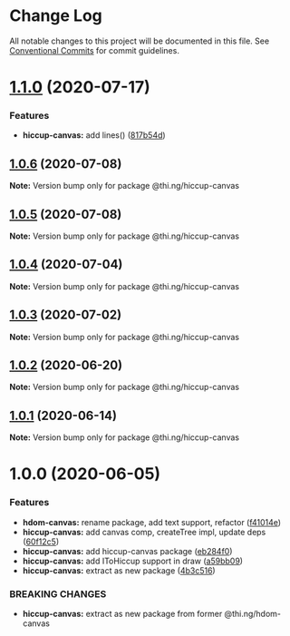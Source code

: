 # Change Log

All notable changes to this project will be documented in this file.
See [Conventional Commits](https://conventionalcommits.org) for commit guidelines.

# [1.1.0](https://github.com/thi-ng/umbrella/compare/@thi.ng/hiccup-canvas@1.0.6...@thi.ng/hiccup-canvas@1.1.0) (2020-07-17)


### Features

* **hiccup-canvas:** add lines() ([817b54d](https://github.com/thi-ng/umbrella/commit/817b54d6758cf8c74e5d1b450be7d9f8dc2356fc))





## [1.0.6](https://github.com/thi-ng/umbrella/compare/@thi.ng/hiccup-canvas@1.0.5...@thi.ng/hiccup-canvas@1.0.6) (2020-07-08)

**Note:** Version bump only for package @thi.ng/hiccup-canvas





## [1.0.5](https://github.com/thi-ng/umbrella/compare/@thi.ng/hiccup-canvas@1.0.4...@thi.ng/hiccup-canvas@1.0.5) (2020-07-08)

**Note:** Version bump only for package @thi.ng/hiccup-canvas





## [1.0.4](https://github.com/thi-ng/umbrella/compare/@thi.ng/hiccup-canvas@1.0.3...@thi.ng/hiccup-canvas@1.0.4) (2020-07-04)

**Note:** Version bump only for package @thi.ng/hiccup-canvas





## [1.0.3](https://github.com/thi-ng/umbrella/compare/@thi.ng/hiccup-canvas@1.0.2...@thi.ng/hiccup-canvas@1.0.3) (2020-07-02)

**Note:** Version bump only for package @thi.ng/hiccup-canvas





## [1.0.2](https://github.com/thi-ng/umbrella/compare/@thi.ng/hiccup-canvas@1.0.1...@thi.ng/hiccup-canvas@1.0.2) (2020-06-20)

**Note:** Version bump only for package @thi.ng/hiccup-canvas





## [1.0.1](https://github.com/thi-ng/umbrella/compare/@thi.ng/hiccup-canvas@1.0.0...@thi.ng/hiccup-canvas@1.0.1) (2020-06-14)

**Note:** Version bump only for package @thi.ng/hiccup-canvas





# 1.0.0 (2020-06-05)


### Features

* **hdom-canvas:** rename package, add text support, refactor ([f41014e](https://github.com/thi-ng/umbrella/commit/f41014ebffa8d4051fccbf04080d814fd62a474b))
* **hiccup-canvas:** add canvas comp, createTree impl, update deps ([60f12c5](https://github.com/thi-ng/umbrella/commit/60f12c5da7a7803e00846da6c316f65952097067))
* **hiccup-canvas:** add hiccup-canvas package ([eb284f0](https://github.com/thi-ng/umbrella/commit/eb284f0129118e5ef180383a3cd4a31915a5d82a))
* **hiccup-canvas:** add IToHiccup support in draw ([a59bb09](https://github.com/thi-ng/umbrella/commit/a59bb0923f37677d6579aede0dbe9958b0150d81))
* **hiccup-canvas:** extract as new package ([4b3c516](https://github.com/thi-ng/umbrella/commit/4b3c516573dc9cb247dedc211210151575709925))


### BREAKING CHANGES

* **hiccup-canvas:** extract as new package from former @thi.ng/hdom-canvas
